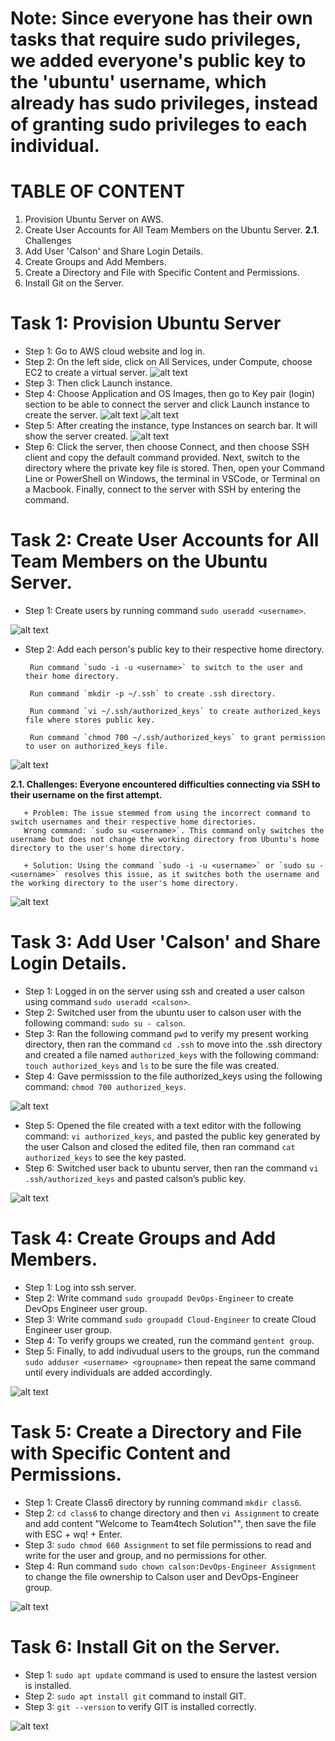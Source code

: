 # Note: Since everyone has their own tasks that require sudo privileges, we added everyone's public key to the 'ubuntu' username, which already has sudo privileges, instead of granting sudo privileges to each individual.

# TABLE OF CONTENT 
1. Provision Ubuntu Server on AWS.
2. Create User Accounts for All Team Members on the Ubuntu Server.
    **2.1**. Challenges
3. Add User 'Calson' and Share Login Details.
4. Create Groups and Add Members.
5. Create a Directory and File with Specific Content and Permissions.
6. Install Git on the Server.


# Task 1: Provision Ubuntu Server
+ Step 1: Go to AWS cloud website and log in.
+ Step 2: On the left side, click on All Services, under Compute, choose EC2 to create a virtual server.
 ![alt text](image.png)
+ Step 3: Then click Launch instance.
+ Step 4: Choose Application and OS Images, then go to Key pair (login) section to be able to connect the server and click Launch instance to create the server. 
 ![alt text](image-1.png)
 ![alt text](image-2.png)
+ Step 5: After creating the instance, type Instances on search bar. It will show the server created. 
 ![alt text](image-3.png)
+ Step 6: Click the server, then choose Connect, and then choose SSH client and copy the default command provided. Next, switch to the directory where the private key file is stored. Then, open your Command Line or PowerShell on Windows, the terminal in VSCode, or Terminal on a Macbook. Finally, connect to the server with SSH by entering the command.

# Task 2: Create User Accounts for All Team Members on the Ubuntu Server.
+ Step 1: Create users by running command `sudo useradd <username>`.

![alt text](image-4.png)

+ Step 2: Add each person's public key to their respective home directory. 
       
       Run command `sudo -i -u <username>` to switch to the user and their home directory.

       Run command `mkdir -p ~/.ssh` to create .ssh directory.

       Run command `vi ~/.ssh/authorized_keys` to create authorized_keys file where stores public key.

       Run command `chmod 700 ~/.ssh/authorized_keys` to grant permission to user on authorized_keys file.
 
![alt text](image-5.png)
 
**2.1. Challenges: Everyone encountered difficulties connecting via SSH to their username on the first attempt.**
       
       + Problem: The issue stemmed from using the incorrect command to switch usernames and their respective home directories.
       Wrong command: `sudo su <username>`. This command only switches the username but does not change the working directory from Ubuntu's home directory to the user's home directory.
       
       + Solution: Using the command `sudo -i -u <username>` or `sudo su - <username>` resolves this issue, as it switches both the username and the working directory to the user's home directory.
 
![alt text](image-6.png)

# Task 3: Add User 'Calson' and Share Login Details.
+ Step 1: Logged in on the server using ssh and created a user calson using command `sudo useradd <calson>`.
+ Step 2: Switched user from the ubuntu user to calson user with the following command: `sudo su - calson`.
+ Step 3: Ran the following command `pwd` to verify my present working directory, then ran the command `cd .ssh` to move into the .ssh directory and created a file named `authorized_keys` with the following command: `touch authorized_keys` and `ls` to be sure the file was created.
+ Step 4: Gave permisssion to the file authorized_keys using the following command: `chmod 700 authorized_keys`.

![alt text](image-7.png)

+ Step 5: Opened the file created with a text editor with the following command: `vi authorized_keys`, and pasted the public key generated by the user Calson and closed the edited file, then ran command `cat authorized_keys` to see the key pasted. 
+ Step 6: Switched user back to ubuntu server, then ran the command `vi .ssh/authorized_keys` and pasted calson’s public key.  

![alt text](image-8.png)

# Task 4: Create Groups and Add Members.
+ Step 1: Log into ssh server.
+ Step 2: Write command `sudo groupadd DevOps-Engineer` to create DevOps Engineer user group.
+ Step 3: Write command `sudo groupadd Cloud-Engineer` to create Cloud Engineer user group.
+ Step 4: To verify groups we created, run the command `gentent group`.
+ Step 5: Finally, to add indivudual users to the groups, run the command `sudo adduser <username> <groupname>` then repeat the same command until every individuals are added accordingly.
 
 ![alt text](image-9.png)

# Task 5: Create a Directory and File with Specific Content and Permissions.
+ Step 1: Create Class6 directory by running command `mkdir class6`.
+ Step 2: `cd class6` to change directory and then `vi Assignment` to create and add content "Welcome to Team4tech Solution"", then save the file with ESC + wq! + Enter.
+ Step 3: `sudo chmod 660 Assignment` to set file permissions to read and write for the user and group, and no permissions for other.
+ Step 4: Run command `sudo chown calson:DevOps-Engineer Assignment` to change the file ownership to Calson user and DevOps-Engineer group. 

![alt text](image-10.png)

# Task 6: Install Git on the Server.
+ Step 1: `sudo apt update` command is used to ensure the lastest version is installed.
+ Step 2: `sudo apt install git` command to install GIT.
+ Step 3: `git --version` to verify GIT is installed correctly. 
 
 ![alt text](image-11.png)
